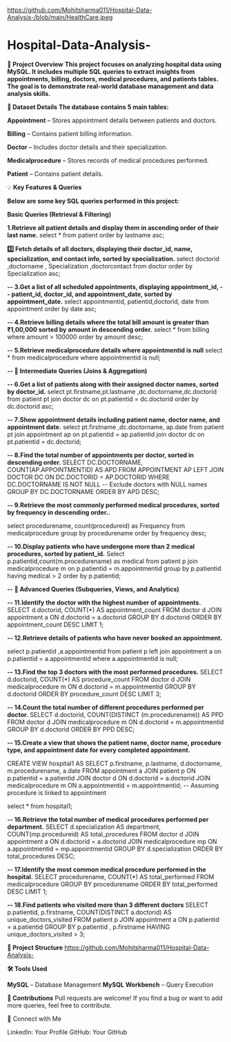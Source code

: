 

https://github.com/Mohitsharma011/Hospital-Data-Analysis-/blob/main/HealthCare.jpeg


# Hospital-Data-Analysis-

**📌 Project Overview** 
**This project focuses on analyzing hospital data using MySQL. It includes multiple SQL queries to extract insights from appointments, billing, doctors, medical procedures, and patients tables. The goal is to demonstrate real-world database management and data analysis skills.** 

**🏥 Dataset Details**
**The database contains 5 main tables:**

**Appointment** – Stores appointment details between patients and doctors.

**Billing** – Contains patient billing information.

**Doctor** – Includes doctor details and their specialization.

**Medicalprocedure** – Stores records of medical procedures performed.

**Patient** – Contains patient details.

💡 **Key Features & Queries**

**Below are some key SQL queries performed in this project:**

**Basic Queries (Retrieval & Filtering)**


**1.Retrieve all patient details and display them in ascending order of their last name.**
select * from patient
  order by lastname asc;

**2️⃣ Fetch details of all doctors, displaying their doctor_id, name, specialization, and contact info, sorted by specialization.**
select doctorid ,doctorname , Specialization ,doctorcontact from doctor order by Specialization asc;

**-- 3.Get a list of all scheduled appointments, displaying appointment_id, 
-- patient_id, doctor_id, and appointment_date, sorted by appointment_date.**
select appointmentid, patientid,doctorid, date from appointment
order by date asc;


**-- 4.Retrieve billing details where the total bill amount is greater than ₹1,00,000 sorted by amount in descending order.**
select *  from billing where amount > 100000 order by amount desc;

**-- 5.Retrieve medicalprocedure details  where appointmentid is null** 
select * from medicalprocedure
where appointmentid is null;


**-- 🔹 Intermediate Queries (Joins & Aggregation)**

**-- 6️.Get a list of patients along with their assigned doctor names, sorted by doctor_id.**
select  pt.firstname,pt.lastname ,dc.doctorname,dc.doctorid from patient pt
join doctor dc
on pt.patientid = dc.doctorid
order by dc.doctorid asc;

**-- 7️.Show appointment details including patient name, doctor name, and appointment date.**
select pt.firstname ,dc.doctorname, ap.date
from patient pt 
join appointment ap
on pt.patientid = ap.patientid
join doctor dc
on pt.patientid = dc.doctorid;

**-- 8️.Find the total number of appointments per doctor, sorted in descending order.**
SELECT DC.DOCTORNAME, COUNT(AP.APPOINTMENTID) AS APD
FROM APPOINTMENT AP
LEFT JOIN DOCTOR DC ON DC.DOCTORID = AP.DOCTORID
WHERE DC.DOCTORNAME IS NOT NULL  -- Exclude doctors with NULL names
GROUP BY DC.DOCTORNAME
ORDER BY APD DESC;

**-- 9.Retrieve the most commonly performed medical procedures, sorted by frequency in descending order..**

select procedurename, count(procedureid) as Frequency  from medicalprocedure
group by procedurename 
order by frequency desc;

**-- 10.Display patients who have undergone more than 2 medical procedures, sorted by patient_id.**
Select p.patientid,count(m.procedurename) as medical from patient p
join medicalprocedure m
on p.patientid = m.appointmentid
group by p.patientid
having medical > 2
order by p.patientid;


**-- 🔹 Advanced Queries (Subqueries, Views, and Analytics)**


**-- 11.Identify the doctor with the highest number of appointments.**
SELECT 
    d.doctorid, COUNT(*) AS appointment_count
FROM
    doctor d
        JOIN
    appointment a ON d.doctorid = a.doctorid
GROUP BY d.doctorid
ORDER BY appointment_count DESC
LIMIT 1;

**-- 1️2.Retrieve details of patients who have never booked an appointment.**

select p.patientid ,a.appointmentid from patient p
left join appointment a 
on p.patientid = a.appointmentid
where a.appointmentid is null;

**-- 13.Find the top 3 doctors with the most performed procedures.**
SELECT 
    d.doctorid, COUNT(*) AS procedure_count
FROM
    doctor d
        JOIN
    medicalprocedure m ON d.doctorid = m.appointmentid
GROUP BY d.doctorid
ORDER BY procedure_count DESC
LIMIT 3;


**-- 14.Count the total number of different procedures performed per doctor.**
SELECT 
    d.doctorid, COUNT(DISTINCT (m.procedurename)) AS PPD
FROM
    doctor d
        JOIN
    medicalprocedure m ON d.doctorid = m.appointmentid
GROUP BY d.doctorid
ORDER BY PPD DESC;



**-- 15.Create a view that shows the patient name, doctor name, procedure type, and appointment date for every completed appointment.**


CREATE VIEW hospital1 AS
SELECT p.firstname, p.lastname, d.doctorname, m.procedurename, a.date
FROM appointment a
JOIN patient p ON p.patientid = a.patientid
JOIN doctor d ON d.doctorid = a.doctorid
JOIN medicalprocedure m ON a.appointmentid = m.appointmentid;  -- Assuming procedure is linked to appointment

select * from hospital1;

**-- 16.Retrieve the total number of medical procedures performed per department.**
SELECT 
    d.specialization AS department,
    COUNT(mp.procedureid) AS total_procedures
FROM
    doctor d
        JOIN
    appointment a ON d.doctorid = a.doctorid
        JOIN
    medicalprocedure mp ON a.appointmentid = mp.appointmentid
GROUP BY d.specialization
ORDER BY total_procedures DESC;

**-- 17.Identify the most common medical procedure performed in the hospital.**
SELECT 
    procedurename, 
    COUNT(*) AS total_performed
FROM medicalprocedure
GROUP BY procedurename
ORDER BY total_performed DESC
LIMIT 1;


**-- 18.Find patients who visited more than 3 different doctors**
SELECT 
    p.patientid,
    p.firstname,
    COUNT(DISTINCT a.doctorid) AS unique_doctors_visited
FROM
    patient p
        JOIN
    appointment a ON p.patientid = a.patientid
GROUP BY p.patientid , p.firstname
HAVING unique_doctors_visited > 3;

**📂 Project Structure**
https://github.com/Mohitsharma011/Hospital-Data-Analysis-



**🛠 Tools Used**

**MySQL** – Database Management
**MySQL Workbench** – Query Execution

**📢 Contributions** 
Pull requests are welcome! If you find a bug or want to add more queries, feel free to contribute. 

🌟 Connect with Me

LinkedIn: Your Profile
GitHub: Your GitHub








  
